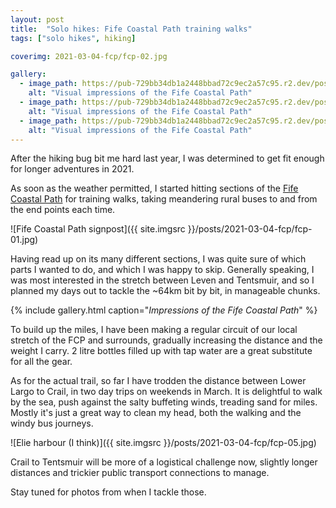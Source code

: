 ```yaml
---
layout: post
title:  "Solo hikes: Fife Coastal Path training walks"
tags: ["solo hikes", hiking]

coverimg: 2021-03-04-fcp/fcp-02.jpg

gallery:
  - image_path: https://pub-729bb34db1a2448bbad72c9ec2a57c95.r2.dev/posts/2021-03-04-fcp/fcp-02.jpg
    alt: "Visual impressions of the Fife Coastal Path"
  - image_path: https://pub-729bb34db1a2448bbad72c9ec2a57c95.r2.dev/posts/2021-03-04-fcp/fcp-03.jpg
    alt: "Visual impressions of the Fife Coastal Path"
  - image_path: https://pub-729bb34db1a2448bbad72c9ec2a57c95.r2.dev/posts/2021-03-04-fcp/fcp-04.jpg
    alt: "Visual impressions of the Fife Coastal Path"
---
```


After the hiking bug bit me hard last year, I was determined to get fit enough for longer adventures in 2021. 

As soon as the weather permitted, I started hitting sections of the [Fife Coastal Path](https://www.walkhighlands.co.uk/fife-stirling/fife-coastal-path.shtml) for training walks, taking meandering rural buses to and from the end points each time.

![Fife Coastal Path signpost]({{ site.imgsrc }}/posts/2021-03-04-fcp/fcp-01.jpg)

Having read up on its many different sections, I was quite sure of which parts I wanted to do, and which I was happy to skip. Generally speaking, I was most interested in the stretch between Leven and Tentsmuir, and so I planned my days out to tackle the ~64km bit by bit, in manageable chunks.

{% include gallery.html caption="_Impressions of the Fife Coastal Path_" %}

To build up the miles, I have been making a regular circuit of our local stretch of the FCP and surrounds, gradually increasing the distance and the weight I carry. 2 litre bottles filled up with tap water are a great substitute for all the gear.

As for the actual trail, so far I have trodden the distance between Lower Largo to Crail, in two day trips on weekends in March. It is delightful to walk by the sea, push against the salty buffeting winds, treading sand for miles. Mostly it's just a great way to clean my head, both the walking and the windy bus journeys.

![Elie harbour (I think)]({{ site.imgsrc }}/posts/2021-03-04-fcp/fcp-05.jpg)

Crail to Tentsmuir will be more of a logistical challenge now, slightly longer distances and trickier public transport connections to manage. 

Stay tuned for photos from when I tackle those.
